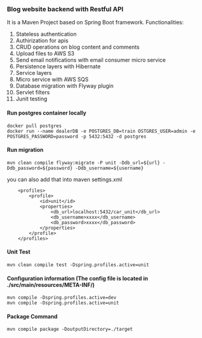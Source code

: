 ### Blog website backend with Restful API 

It is a Maven Project based on Spring Boot framework.
Functionalities:
1. Stateless authentication 
2. Authirization for apis
3. CRUD operations on blog content and comments
4. Upload files to AWS S3
5. Send email notifications with email consumer micro service
6. Persistence layers with Hibernate
7. Service layers
8. Micro service with AWS SQS
9. Database migration with Flyway plugin
10. Servlet filters 
11. Junit testing
#### Run postgres container locally 

```
docker pull postgres
docker run --name dealerDB -e POSTGRES_DB=train OSTGRES_USER=admin -e POSTGRES_PASSWORD=password -p 5432:5432 -d postgres
```

#### Run migration

    mvn clean compile flyway:migrate -P unit -Ddb_url=${url} -Ddb_password=${password} -Ddb_username=${username}

you can also add that into maven settings.xml

```$xml
	<profiles>
		<profile>
			<id>unit</id>
			<properties>
				<db_url>localhost:5432/car_unit</db_url>
				<db_username>xxxx</db_username>
				<db_password>xxxx</db_password>
			</properties>
		</profile>
	</profiles>
```

#### Unit Test

```
mvn clean compile test -Dspring.profiles.active=unit
```

#### Configuration information (The config file is located in ./src/main/resources/META-INF/)

```
mvn compile -Dspring.profiles.active=dev
mvn compile -Dspring.profiles.active=unit
```

#### Package Command

```
mvn compile package -DoutputDirectory=./target
```
